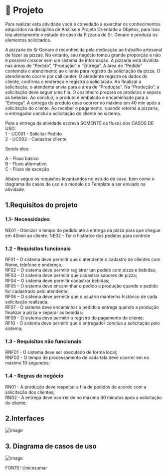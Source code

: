 # :memo: Projeto

Para realizar esta atividade você é convidado a exercitar os conhecimentos adquiridos na disciplina de Análise e Projeto Orientado a Objetos, para isso leia atentamente o estudo de caso da Pizzaria do Sr. Genaro e produza os elementos solicitados.
 
A pizzaria do Sr Genaro é reconhecida pela dedicação ao trabalho artesanal de fazer as pizzas. No entanto, seu negócio tomou grande proporção e não é possível crescer sem um sistema de informação.  A pizzaria está dividida nas áreas de “Pedido”, “Produção” e “Entrega”. A área de “Pedido” contempla o atendimento ao cliente para registro da solicitação da pizza. O atendimento ocorre por call center. O atendente registra os dados do cliente, confirma o endereço e registra a solicitação. Ao finalizar a solicitação, o atendente envia para a área de “Produção”. Na “Produção”, a solicitação deve seguir uma fila. O cozinheiro prepara os produtos e separa as bebidas. Ao concluir, o produto é embalado e encaminhado para a “Entrega”. A entrega do produto deve ocorrer no máximo em 40 min após a solicitação do cliente.  Ao receber o pagamento, quando retorna a pizzaria, o entregador conclui a solicitação do cliente no sistema.

Para a entrega da atividade escreva SOMENTE os fluxos dos CASOS DE USO: <br>
1 - UC001 - Solicitar Pedido <br>
2 - UC002 - Cadastrar cliente <br>


Sendo eles:

A - Fluxo básico<br>
B - Fluxo alternativo<br>
C - Fluxo de exceção<br>

Abaixo segue os requisitos levantandos no estudo de caso, bem como o diagrama de casos de uso e o modelo do Template a ser enviado na atividade.
 
## 1.Requisitos do projeto
 
### 1.1- Necessidades
 
NE01 - Otimizar o tempo do pedido até a entrega da pizza para que chegue em 40min ao cliente.
NE02 - Ter o histórico dos pedidos para controle
 
### 1.2 - Requisitos funcionais
RF01 – O sistema deve permitir que o atendente o cadastro de clientes com Nome, telefone e endereço; <br>
RF02 – O sistema deve permitir registrar um pedido com pizza e bebidas;<br>
RF03 – O sistema deve permitir que cadastrar sabores de pizza;<br>
RF04 – O sistema deve permitir cadastrar bebidas;<br>
RF05 – O sistema deve encaminhar o pedido a produção quando o pedido for cadastrado pelo atendente;<br>
RF06 – O sistema deve permitir que o usuário mantenha histórico de cada solicitação realizada.<br>
RF07 - O sistema deve encaminhar o pedido a entrega quando a produção finalizar a pizza e separar as bebidas;<br>
RF09 - O sistema deve permitir o registro do pagamento do cliente;<br>
RF10 - O sistema deve permitir que o entregador conclua a solicitação pelo sistema;<br>
 
### 1.3 - Requisitos não funcionais
RNF01 - O sistema deve ser executado de forma local;<br>
RNF02 - O tempo de processamento de cada tela deve ocorrer em no máximo 10 segundos;<br>
 
### 1.4 - Regras de negócio
 
RN01 - A produção deve respeitar a fila de pedidos de acordo com a solicitação dos clientes;<br>
RN02 - A entrega deve ocorrer de no máximo 40 minutos após a solicitação do cliente;<br>
 
## 2.Interfaces

![image](https://user-images.githubusercontent.com/101933646/230690564-29548638-5294-4058-bc07-15cd16f31d0f.png)

## 3.   Diagrama de casos de uso

![image](https://user-images.githubusercontent.com/101933646/230690572-44b4842a-2cc9-43f2-a124-18fb327f8f51.png)


FONTE: Unicesumar

